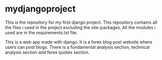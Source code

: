 # mydjangoproject
This is the repository for my first django project.
This repository contains all the files i used in the project excluding the site-packages.
All the modules i used are in the requirements.txt file.

This is a web app made with django.
It is a forex blog post website where users can post blogs.
There is a fundamental analysis section, technical analysis section and forex quotes section.
